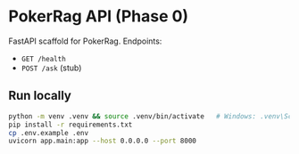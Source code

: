 # PokerRag API (Phase 0)

FastAPI scaffold for PokerRag. Endpoints:
- `GET /health`
- `POST /ask` (stub)

## Run locally
```bash
python -m venv .venv && source .venv/bin/activate   # Windows: .venv\Scripts\activate
pip install -r requirements.txt
cp .env.example .env
uvicorn app.main:app --host 0.0.0.0 --port 8000

